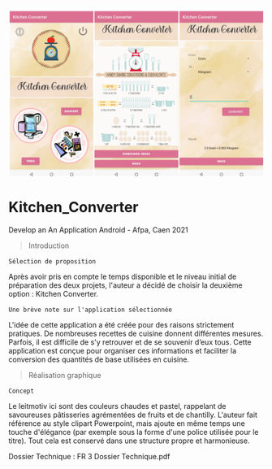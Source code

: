 ![Collage_Screenshot](https://raw.githubusercontent.com/Rimwor/Kitchen_Converter/main/collage.png)

# Kitchen_Converter
Develop an An Application Android - Afpa, Caen 2021
 
> Introduction
	
	Sélection de proposition
Après avoir pris en compte le temps disponible et le niveau initial de préparation des deux projets, l'auteur a décidé de choisir la deuxième option : Kitchen Converter.

	Une brève note sur l'application sélectionnée
L'idée de cette application a été créée pour des raisons strictement pratiques. De nombreuses recettes de cuisine donnent différentes mesures. Parfois, il est difficile de s'y retrouver et de se souvenir d’eux tous. Cette application est conçue pour organiser ces informations et faciliter la conversion des quantités de base utilisées en cuisine.

> Réalisation graphique

	Concept
Le leitmotiv ici sont des couleurs chaudes et pastel, rappelant de savoureuses pâtisseries agrémentées de fruits et de chantilly. L'auteur fait référence au style clipart Powerpoint, mais ajoute en même temps une touche d'élégance (par exemple sous la forme d'une police utilisée pour le titre). Tout cela est conservé dans une structure propre et harmonieuse.

Dossier Technique : FR 3 Dossier Technique.pdf
